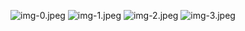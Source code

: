 ![img-0.jpeg](img-0.jpeg)
![img-1.jpeg](img-1.jpeg)
![img-2.jpeg](img-2.jpeg)
![img-3.jpeg](img-3.jpeg)
